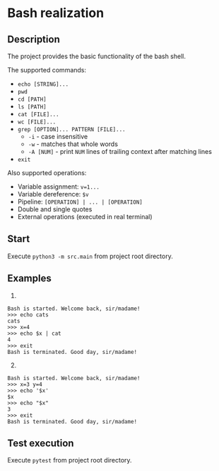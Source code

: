 # Bash realization

## Description

The project provides the basic functionality of the bash shell.

The supported commands:

* `echo [STRING]...`
* `pwd`
* `cd [PATH]`
* `ls [PATH]`
* `cat [FILE]...`
* `wc [FILE]...`
* `grep [OPTION]... PATTERN [FILE]...`
    * `-i` - case insensitive
    * `-w` - matches  that whole words
    * `-A [NUM]` - print `NUM`  lines  of  trailing  context  after  matching  lines
* `exit`

Also supported operations:
* Variable assignment: `v=1...`
* Variable dereference: `$v`
* Pipeline: `[OPERATION] | ... | [OPERATION]`
* Double and single quotes
* External operations (executed in real terminal)

## Start

Execute `python3 -m src.main` from project root directory.

## Examples

1.
```
Bash is started. Welcome back, sir/madame!
>>> echo cats
cats
>>> x=4
>>> echo $x | cat
4
>>> exit
Bash is terminated. Good day, sir/madame!
```

2.
```
Bash is started. Welcome back, sir/madame!
>>> x=3 y=4
>>> echo '$x'
$x
>>> echo "$x"
3
>>> exit
Bash is terminated. Good day, sir/madame!
```

## Test execution

Execute `pytest` from project root directory.

